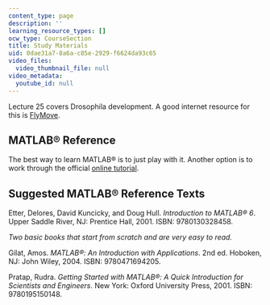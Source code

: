 ```yaml
---
content_type: page
description: ''
learning_resource_types: []
ocw_type: CourseSection
title: Study Materials
uid: 0dae31a7-8a6a-c85e-2929-f6624da93c65
video_files:
  video_thumbnail_file: null
video_metadata:
  youtube_id: null
---
```


Lecture 25 covers Drosophila development. A good internet resource for this is [FlyMove](http://flymove.uni-muenster.de/).

MATLAB® Reference
-----------------

The best way to learn MATLAB® is to just play with it. Another option is to work through the official [online tutorial](http://www.mathworks.com/academia/student_center/tutorials.html).

Suggested MATLAB® Reference Texts
---------------------------------

Etter, Delores, David Kuncicky, and Doug Hull. _Introduction to MATLAB® 6_. Upper Saddle River, NJ: Prentice Hall, 2001. ISBN: 9780130328458.

_Two basic books that start from scratch and are very easy to read._

Gilat, Amos. _MATLAB®: An Introduction with Applications_. 2nd ed. Hoboken, NJ: John Wiley, 2004. ISBN: 9780471694205.

Pratap, Rudra. _Getting Started with MATLAB®: A Quick Introduction for Scientists and Engineers_. New York: Oxford University Press, 2001. ISBN: 9780195150148.